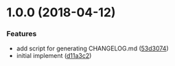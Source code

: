 <a name="1.0.0"></a>
# 1.0.0 (2018-04-12)


### Features

* add script for generating CHANGELOG.md ([53d3074](https://github.com/chaitin/querystring/commit/53d3074))
* initial implement ([d11a3c2](https://github.com/chaitin/querystring/commit/d11a3c2))



